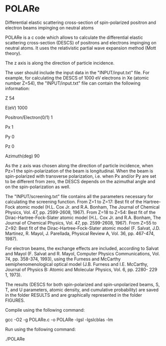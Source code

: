 # POLARe 

Differential elastic scattering cross-section of spin-polarized positron and electron beams impinging on neutral atoms

POLARe is a c code which allows to calculate the differential elastic scattering cross-section (DESCS) of positrons and electrons impinging on neutral atoms.
It uses the relativistic partial wave expansion method (Mott theory).

The z axis is along the direction of particle incidence.

The user should include the input data in the "INPUT/input.txt" file. For example, for calculating the DESCS of 1000 eV electrons in Xe (atomic number Z=54), the "INPUT/input.txt" file can contain the following information:

Z 54

E(eV) 1000

Positron/Electron(0/1) 1

Px 1

Py 0

Pz 0

Azimuth(deg) 90

As the z axis was chosen along the direction of particle incidence, when Pz=1 the spin-polarization of the beam is longitudinal. When the beam is spin-polarized with transverse polarization, i.e. when Px and/or Py are set to be different from zero, the DESCS depends on the azimuthal angle and on the spin-polarization as well. 

The "INPUT/screening.txt" file contains all the parameters necessary for calculating the screening function. From Z=1 to Z=17: Best fit of the Hartree-Fock atomic model (H.L. Cox Jr. and R.A. Bonham, The Journal of Chemical Physics, Vol. 47, pp. 2599-2608, 1967). From Z=18 to Z=54: Best fit of the Dirac-Hartree-Fock-Slater atomic model (H.L. Cox Jr. and R.A. Bonham, The Journal of Chemical Physics, Vol. 47, pp. 2599-2608, 1967). From Z=55 to Z=92: Best fit of the Dirac-Hartree-Fock-Slater atomic model (F. Salvat, J.D. Martinez, R. Mayol, J. Parellada, Physical Review A, Vol. 36, pp. 467-474, 1987). 

For electron beams, the exchange effects are included, according to Salvat and Mayol (F. Salvat and R. Mayol, Computer Physics Communications, Vol. 74, pp. 358-374, 1993), using the Furness and McCarthy semiphenomenological optical model (J.B. Furness and I.E. McCarthy, Journal of Physics B: Atomic and Molecular Physics, Vol. 6, pp. 2280- 229 1, 1973).

The results (DESCS for both spin-polarized and spin-unpolarized beams, S, T, and U parameters, atomic density, and cumulative probability) are saved in the folder RESULTS and are graphically represented in the folder FIGURES.

Compile using the following command:

gcc -O2 -g POLARe.c -o POLARe -lgsl -lgslcblas -lm

Run using the following command:

./POLARe

